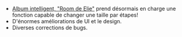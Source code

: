- [Album intelligent, "Room de Elie"](https://vimeo.com/148096687) prend désormais en charge une fonction capable de changer une taille par étapes!
- D'énormes améliorations de UI et le design.
- Diverses corrections de bugs.
